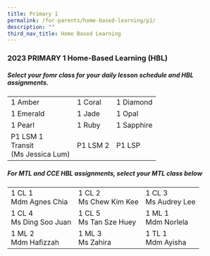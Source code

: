 ```yaml
---
title: Primary 1
permalink: /for-parents/home-based-learning/p1/
description: ""
third_nav_title: Home Based Learning
---
```

<h3><b>2023 PRIMARY 1 Home-Based Learning (HBL)</b></h3>
<h5>Select your fomr class for your daily lesson schedule and HBL assignments.</h5>
<table>
	<tbody>
		<tr>
		<td>1 Amber</td>
		<td>1 Coral</td>
		<td>1 Diamond</td>
	</tr>
			<tr>
		<td>1 Emerald</td>
		<td>1 Jade</td>
		<td>1 Opal</td>
	</tr>
			<tr>
		<td>1 Pearl</td>
		<td>1 Ruby</td>
		<td>1 Sapphire</td>
	</tr>
			<tr>
		<td>P1 LSM 1 <br> Transit <br> (Ms Jessica Lum)</td>
		<td>P1 LSM 2 </td>
		<td>P1 LSP </td>
	</tr>
	</tbody>
</table>
<h5>For MTL and CCE HBL assignments, select your MTL class below</h5>
<table>
	<tbody>
		<tr>
		<td>1 CL 1 <br>Mdm Agnes Chia</td>
		<td>1 CL 2 <br>Ms Chew Kim Kee</td>
		<td>1 CL 3 <br>Ms Audrey Lee</td>
	</tr>
		<tr>
		<td>1 CL 4 <br>Ms Ding Soo Juan</td>
		<td>1 CL 5 <br>Ms Tan Sze Huey</td>
		<td>1 ML 1<br>Mdm Norlela</td>
	</tr>
		<tr>
		<td>1 ML 2 <br>Mdm Hafizzah</td>
		<td>1 ML 3 <br>Ms Zahira</td>
		<td>1 TL 1<br>Mdm Ayisha</td>
	</tr>
		</tbody>
</table>